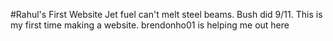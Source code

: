 #Rahul's First Website
Jet fuel can't melt steel beams. Bush did 9/11.
This is my first time making a website. brendonho01 is helping me out here
